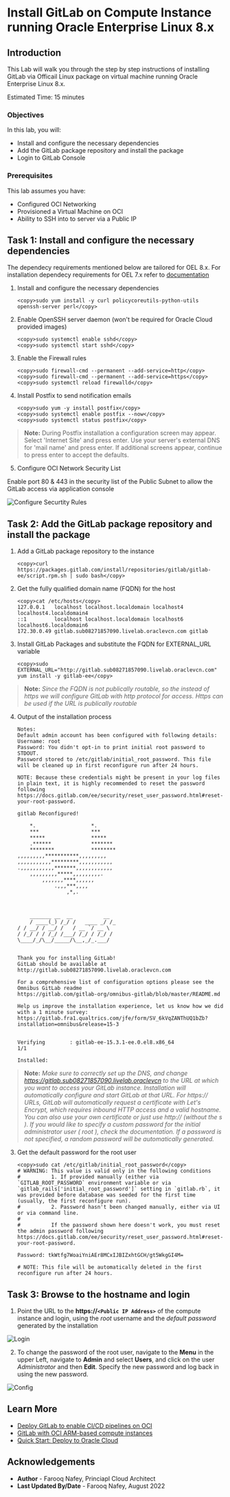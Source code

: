 # Install GitLab on Compute Instance running Oracle Enterprise Linux 8.x

## Introduction

This Lab will walk you through the step by step instructions of installing GitLab via Officail Linux package on virtual machine running Oracle Enterprise Linux 8.x.

Estimated Time: 15 minutes


### Objectives


In this lab, you will:
* Install and configure the necessary dependencies 
* Add the GitLab package repository and install the package
* Login to GitLab Console

### Prerequisites

This lab assumes you have:
* Configured OCI Networking
* Provisioned a Virtual Machine on OCI
* Ability to SSH into to server via a Public IP




## Task 1: Install and configure the necessary dependencies

The dependecy requirements mentioned below are tailored for OEL 8.x. For installation dependecy requirements for OEL 7.x refer to [documentation](https://about.gitlab.com/install/#centos-7) 

1. Install and configure the necessary dependencies


    ```
    <copy>sudo yum install -y curl policycoreutils-python-utils openssh-server perl</copy>   
    ```


2.  Enable OpenSSH server daemon (won't be required for Oracle Cloud provided images)

    ```
    <copy>sudo systemctl enable sshd</copy>
    <copy>sudo systemctl start sshd</copy>
    ```


3. Enable the Firewall rules 
    ```
    <copy>sudo firewall-cmd --permanent --add-service=http</copy>
    <copy>sudo firewall-cmd --permanent --add-service=https</copy>
    <copy>sudo systemctl reload firewalld</copy>
    ```

4. Install Postfix to send notification emails
    ```
    <copy>sudo yum -y install postfix</copy>
    <copy>sudo systemctl enable postfix --now</copy>
    <copy>sudo systemctl status postfix</copy>
    ```

> **Note:** During Postfix installation a configuration screen may appear. Select 'Internet Site' and press enter. Use your server's external DNS for 'mail name' and press enter. If additional screens appear, continue to press enter to accept the defaults.


5. Configure OCI Network Security List

Enable port 80 & 443 in the security list of the Public Subnet to allow the GitLab access via application console

![Configure Securtity Rules](images/securityRules.png)

## Task 2: Add the GitLab package repository and install the package

1. Add a GitLab package repository to the instance
    ```
    <copy>curl https://packages.gitlab.com/install/repositories/gitlab/gitlab-ee/script.rpm.sh | sudo bash</copy>
    ```


2. Get the fully qualified domain name (FQDN) for the host
    ```
    <copy>cat /etc/hosts</copy>
    127.0.0.1   localhost localhost.localdomain localhost4 localhost4.localdomain4
    ::1         localhost localhost.localdomain localhost6 localhost6.localdomain6
    172.30.0.49 gitlab.sub08271857090.livelab.oraclevcn.com gitlab
    ```

3. Install GitLab Packages and substitute the FQDN for EXTERNAL_URL variable
    ```
    <copy>sudo EXTERNAL_URL="http://gitlab.sub08271857090.livelab.oraclevcn.com" yum install -y gitlab-ee</copy>
    ```
> **Note:** *Since the FQDN is not publically routable, so the instead of https we will configure GitLab with http protocol for access. Https can be used if the URL is publically routable*

4. Output of the installation process
    ```
    Notes:
    Default admin account has been configured with following details:
    Username: root
    Password: You didn't opt-in to print initial root password to STDOUT.
    Password stored to /etc/gitlab/initial_root_password. This file will be cleaned up in first reconfigure run after 24 hours.

    NOTE: Because these credentials might be present in your log files in plain text, it is highly recommended to reset the password following https://docs.gitlab.com/ee/security/reset_user_password.html#reset-your-root-password.

    gitlab Reconfigured!

        *.                  *.
        ***                 ***
        *****               *****
        .******             *******
        ********            ********
    ,,,,,,,,,***********,,,,,,,,,
    ,,,,,,,,,,,*********,,,,,,,,,,,
    .,,,,,,,,,,,*******,,,,,,,,,,,,
        ,,,,,,,,,*****,,,,,,,,,.
            ,,,,,,,****,,,,,,
                .,,,***,,,,
                    ,*,.



        _______ __  __          __
        / ____(_) /_/ /   ____ _/ /_
    / / __/ / __/ /   / __ `/ __ \
    / /_/ / / /_/ /___/ /_/ / /_/ /
    \____/_/\__/_____/\__,_/_.___/


    Thank you for installing GitLab!
    GitLab should be available at http://gitlab.sub08271857090.livelab.oraclevcn.com

    For a comprehensive list of configuration options please see the Omnibus GitLab readme
    https://gitlab.com/gitlab-org/omnibus-gitlab/blob/master/README.md

    Help us improve the installation experience, let us know how we did with a 1 minute survey:
    https://gitlab.fra1.qualtrics.com/jfe/form/SV_6kVqZANThUQ1bZb?installation=omnibus&release=15-3


    Verifying        : gitlab-ee-15.3.1-ee.0.el8.x86_64                                                                                                                       1/1

    Installed:
    ```


> **Note:** *Make sure to correctly set up the DNS, and change https://gitlab.sub08271857090.livelab.oraclevcn to the URL at which you want to access your GitLab instance. Installation will automatically configure and start GitLab at that URL.
For https:// URLs, GitLab will automatically request a certificate with Let's Encrypt, which requires inbound HTTP access and a valid hostname. You can also use your own certificate or just use http:// (without the s ).
If you would like to specify a custom password for the initial administrator user ( root ), check the documentation. If a password is not specified, a random password will be automatically generated.*

3. Get the default password for the root user
    ```
    <copy>sudo cat /etc/gitlab/initial_root_password</copy>
    # WARNING: This value is valid only in the following conditions
    #          1. If provided manually (either via `GITLAB_ROOT_PASSWORD` environment variable or via `gitlab_rails['initial_root_password']` setting in `gitlab.rb`, it was provided before database was seeded for the first time (usually, the first reconfigure run).
    #          2. Password hasn't been changed manually, either via UI or via command line.
    #
    #          If the password shown here doesn't work, you must reset the admin password following https://docs.gitlab.com/ee/security/reset_user_password.html#reset-your-root-password.

    Password: tkWtfg7WoaiYniAEr8MCxIJBIZxhtGCH/gt5WkgGI4M=

    # NOTE: This file will be automatically deleted in the first reconfigure run after 24 hours.
    ```

## Task 3: Browse to the hostname and login

1. Point the URL to the **https://``<Public IP Address>``** of the compute instance and login, using the *root* username and the *default password* generated by the installation 

![Login](images/loginScreen.png)

2. To change the password of the root user, navigate to the **Menu** in the upper Left, navigate to **Admin** and select **Users**, and click on the user *Administrator* and then **Edit**. Specify the new password and log back in using the new password. 

![Config](images/password.png)

## Learn More


* [Deploy GitLab to enable CI/CD pipelines on OCI](https://docs.oracle.com/en/solutions/deploy-gitlab-ci-cd-oci/index.html)
* [GitLab with OCI ARM-based compute instances](https://about.gitlab.com/blog/2021/05/25/gitlab-oracle-cloud-arm-based/)
* [Quick Start: Deploy to Oracle Cloud](https://github.com/oracle-quickstart/oci-gitlab-ce)

## Acknowledgements
* **Author** - Farooq Nafey, Princiapl Cloud Architect
* **Last Updated By/Date** - Farooq Nafey, August 2022
